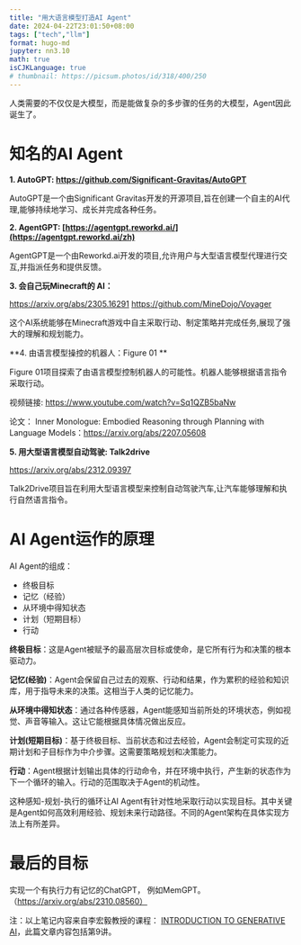 ```yaml
---
title: "用大语言模型打造AI Agent"
date: 2024-04-22T23:01:50+08:00  
tags: ["tech","llm"]
format: hugo-md
jupyter: nn3.10
math: true
isCJKLanguage: true
# thumbnail: https://picsum.photos/id/318/400/250
---
```


人类需要的不仅仅是大模型，而是能做复杂的多步骤的任务的大模型，Agent因此诞生了。


# 知名的AI Agent

**1. AutoGPT:  https://github.com/Significant-Gravitas/AutoGPT**

AutoGPT是一个由Significant Gravitas开发的开源项目,旨在创建一个自主的AI代理,能够持续地学习、成长并完成各种任务。

**2. AgentGPT:  [https://agentgpt.reworkd.ai/](https://agentgpt.reworkd.ai/zh)**

 AgentGPT是一个由Reworkd.ai开发的项目,允许用户与大型语言模型代理进行交互,并指派任务和提供反馈。
 

**3. 会自己玩Minecraft的 AI：**

https://arxiv.org/abs/2305.16291
https://github.com/MineDojo/Voyager

这个AI系统能够在Minecraft游戏中自主采取行动、制定策略并完成任务,展现了强大的理解和规划能力。


**4. 由语言模型操控的机器人：Figure 01 **

Figure 01项目探索了由语言模型控制机器人的可能性。机器人能够根据语言指令采取行动。


视频链接:
https://www.youtube.com/watch?v=Sq1QZB5baNw

论文：
Inner Monologue: Embodied Reasoning through Planning with Language Models：https://arxiv.org/abs/2207.05608


**5. 用大型语言模型自动驾驶: Talk2drive**

https://arxiv.org/abs/2312.09397

Talk2Drive项目旨在利用大型语言模型来控制自动驾驶汽车,让汽车能够理解和执行自然语言指令。


# AI Agent运作的原理

AI  Agent的组成：

- 终极目标
- 记忆（经验）
- 从环境中得知状态
- 计划（短期目标）
- 行动

**终极目标**：这是Agent被赋予的最高层次目标或使命，是它所有行为和决策的根本驱动力。

**记忆(经验)**：Agent会保留自己过去的观察、行动和结果，作为累积的经验和知识库，用于指导未来的决策。这相当于人类的记忆能力。

**从环境中得知状态**：通过各种传感器，Agent能感知当前所处的环境状态，例如视觉、声音等输入。这让它能根据具体情况做出反应。

**计划(短期目标)**：基于终极目标、当前状态和过去经验，Agent会制定可实现的近期计划和子目标作为中介步骤。这需要策略规划和决策能力。

**行动**：Agent根据计划输出具体的行动命令，并在环境中执行，产生新的状态作为下一个循环的输入。行动的范围取决于Agent的机动性。

这种感知-规划-执行的循环让AI Agent有针对性地采取行动以实现目标。其中关键是Agent如何高效利用经验、规划未来行动路径。不同的Agent架构在具体实现方法上有所差异。


# 最后的目标

实现一个有执行力有记忆的ChatGPT， 例如MemGPT。（https://arxiv.org/abs/2310.08560）


注：以上笔记内容来自李宏毅教授的课程：
[INTRODUCTION TO GENERATIVE AI](https://speech.ee.ntu.edu.tw/~hylee/genai/2024-spring.php)，此篇文章内容包括第9讲。